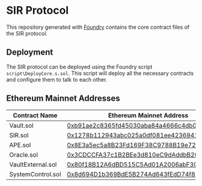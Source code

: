 # SIR Protocol

This repository generated with [Foundry](https://book.getfoundry.sh/) contains the core contract files of the SIR protocol.

## Deployment

The SIR protocol can be deployed using the Foundry script `script\DeployCore.s.sol`. This script will deploy all the necessary contracts and configure them to talk to each other.

## Ethereum Mainnet Addresses

| Contract Name     | Ethereum Mainnet Address                                                                                              |
| ----------------- | --------------------------------------------------------------------------------------------------------------------- |
| Vault.sol         | [0xb91ae2c8365fd45030aba84a4666c4db074e53e7](https://etherscan.io/address/0xb91ae2c8365fd45030aba84a4666c4db074e53e7) |
| SIR.sol           | [0x1278b112943abc025a0df081ee42369414c3a834](https://etherscan.io/address/0x1278b112943abc025a0df081ee42369414c3a834) |
| APE.sol           | [0x8E3a5ec5a8B23Fd169F38C9788B19e72aEd97b5A](https://etherscan.io/address/0x8E3a5ec5a8B23Fd169F38C9788B19e72aEd97b5A) |
| Oracle.sol        | [0x3CDCCFA37c1B2BEe3d810eC9dAddbB205048bB29](https://etherscan.io/address/0x3CDCCFA37c1B2BEe3d810eC9dAddbB205048bB29) |
| VaultExternal.sol | [0x80f18B12A6dBD515C5Ad01A2006abF30C5972158](https://etherscan.io/address/0x80f18B12A6dBD515C5Ad01A2006abF30C5972158) |
| SystemControl.sol | [0x8d694D1b369BdE5B274Ad643fEdD74f836E88543](https://etherscan.io/address/0x8d694D1b369BdE5B274Ad643fEdD74f836E88543) |
